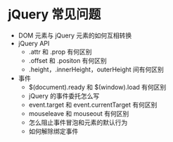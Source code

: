 # jQuery 常见问题
* DOM 元素与 jQuery 元素的如何互相转换
* jQuery API
  * .attr 和 .prop 有何区别
  * .offset 和 .positon 有何区别
  * .height，.innerHeight，outerHeight 间有何区别
* 事件
  * $(document).ready 和 $(window).load 有何区别
  * jQuery 的事件委托怎么写
  * event.target 和 event.currentTarget 有何区别
  * mouseleave 和 mouseout 有何区别
  * 怎么阻止事件冒泡和元素的默认行为
  * 如何解除绑定事件
